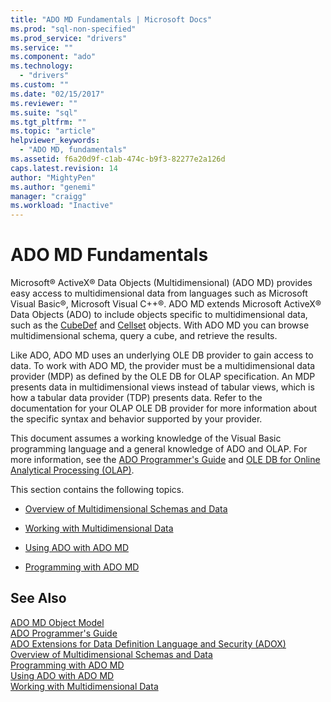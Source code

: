 ```yaml
---
title: "ADO MD Fundamentals | Microsoft Docs"
ms.prod: "sql-non-specified"
ms.prod_service: "drivers"
ms.service: ""
ms.component: "ado"
ms.technology:
  - "drivers"
ms.custom: ""
ms.date: "02/15/2017"
ms.reviewer: ""
ms.suite: "sql"
ms.tgt_pltfrm: ""
ms.topic: "article"
helpviewer_keywords: 
  - "ADO MD, fundamentals"
ms.assetid: f6a20d9f-c1ab-474c-b9f3-82277e2a126d
caps.latest.revision: 14
author: "MightyPen"
ms.author: "genemi"
manager: "craigg"
ms.workload: "Inactive"
---
```

# ADO MD Fundamentals
Microsoft® ActiveX® Data Objects (Multidimensional) (ADO MD) provides easy access to multidimensional data from languages such as Microsoft Visual Basic®, Microsoft Visual C++®. ADO MD extends Microsoft ActiveX® Data Objects (ADO) to include objects specific to multidimensional data, such as the [CubeDef](../../../ado/reference/ado-md-api/cubedef-object-ado-md.md) and [Cellset](../../../ado/reference/ado-md-api/cellset-object-ado-md.md) objects. With ADO MD you can browse multidimensional schema, query a cube, and retrieve the results.  
  
 Like ADO, ADO MD uses an underlying OLE DB provider to gain access to data. To work with ADO MD, the provider must be a multidimensional data provider (MDP) as defined by the OLE DB for OLAP specification. An MDP presents data in multidimensional views instead of tabular views, which is how a tabular data provider (TDP) presents data. Refer to the documentation for your OLAP OLE DB provider for more information about the specific syntax and behavior supported by your provider.  
  
 This document assumes a working knowledge of the Visual Basic programming language and a general knowledge of ADO and OLAP. For more information, see the [ADO Programmer's Guide](../../../ado/guide/ado-programmer-s-guide.md) and [OLE DB for Online Analytical Processing (OLAP)](https://msdn.microsoft.com/library/windows/desktop/ms717005.aspx).  
  
 This section contains the following topics.  
  
-   [Overview of Multidimensional Schemas and Data](../../../ado/guide/multidimensional/overview-of-multidimensional-schemas-and-data.md)  
  
-   [Working with Multidimensional Data](../../../ado/guide/multidimensional/working-with-multidimensional-data.md)  
  
-   [Using ADO with ADO MD](../../../ado/guide/multidimensional/using-ado-with-ado-md.md)  
  
-   [Programming with ADO MD](../../../ado/guide/multidimensional/programming-with-ado-md.md)  
  
## See Also  
 [ADO MD Object Model](../../../ado/reference/ado-md-api/ado-md-object-model.md)   
 [ADO Programmer's Guide](../../../ado/guide/ado-programmer-s-guide.md)   
 [ADO Extensions for Data Definition Language and Security (ADOX)](../../../ado/guide/extensions/ado-extensions-for-data-definition-language-and-security-adox.md)   
 [Overview of Multidimensional Schemas and Data](../../../ado/guide/multidimensional/overview-of-multidimensional-schemas-and-data.md)   
 [Programming with ADO MD](../../../ado/guide/multidimensional/programming-with-ado-md.md)   
 [Using ADO with ADO MD](../../../ado/guide/multidimensional/using-ado-with-ado-md.md)   
 [Working with Multidimensional Data](../../../ado/guide/multidimensional/working-with-multidimensional-data.md)
